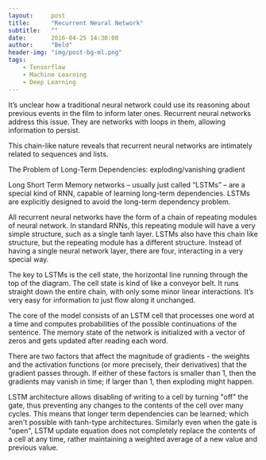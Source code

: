 ```yaml
---
layout:     post
title:      "Recurrent Neural Network"
subtitle:   ""
date:       2016-04-25 14:30:00
author:     "Beld"
header-img: "img/post-bg-ml.png"
tags:
    - Tensorflow
    - Machine Learning
    - Deep Learning
---
```



It’s unclear how a traditional neural network could use its reasoning about previous events in the film to inform later ones. Recurrent neural networks address this issue. They are networks with loops in them, allowing information to persist.

This chain-like nature reveals that recurrent neural networks are intimately related to sequences and lists.

The Problem of Long-Term Dependencies: exploding/vanishing gradient

Long Short Term Memory networks – usually just called “LSTMs” – are a special kind of RNN, capable of learning long-term dependencies. LSTMs are explicitly designed to avoid the long-term dependency problem.

All recurrent neural networks have the form of a chain of repeating modules of neural network. In standard RNNs, this repeating module will have a very simple structure, such as a single tanh layer. LSTMs also have this chain like structure, but the repeating module has a different structure. Instead of having a single neural network layer, there are four, interacting in a very special way.

The key to LSTMs is the cell state, the horizontal line running through the top of the diagram. The cell state is kind of like a conveyor belt. It runs straight down the entire chain, with only some minor linear interactions. It’s very easy for information to just flow along it unchanged.

The core of the model consists of an LSTM cell that processes one word at a time and computes probabilities of the possible continuations of the sentence. The memory state of the network is initialized with a vector of zeros and gets updated after reading each word.

There are two factors that affect the magnitude of gradients - the weights and the activation functions (or more precisely, their derivatives) that the gradient passes through. If either of these factors is smaller than 1, then the gradients may vanish in time; if larger than 1, then exploding might happen.

LSTM architecture allows disabling of writing to a cell by turning "off" the gate, thus preventing any changes to the contents of the cell over many cycles. This means that longer term dependencies can be learned; which aren't possible with tanh-type architectures. Similarly even when the gate is "open", LSTM update equation does not completely replace the contents of a cell at any time,  rather maintaining a weighted average of a new value and previous value.
